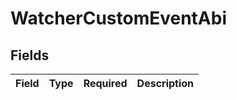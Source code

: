 # WatcherCustomEventAbi


## Fields

| Field       | Type        | Required    | Description |
| ----------- | ----------- | ----------- | ----------- |